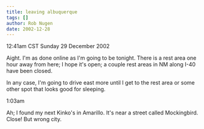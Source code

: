 ```yaml
---
title: leaving albuquerque
tags: []
author: Rob Nugen
date: 2002-12-28
---
```


<p class=date>12:41am CST Sunday 29 December 2002</p>

<p>Aight.  I'm as done online as I'm going to be tonight.  There is a
rest area one hour away from here; I hope it's open; a couple rest
areas in NM along I-40 have been closed.</p>

<p>In any case, I'm going to drive east more until I get to the rest
area or some other spot that looks good for sleeping.</p>

<p class=date>1:03am</p>

<p>Ah; I found my next Kinko's in Amarillo.  It's near a street called
Mockingbird.  Close!  But wrong city.</p>

